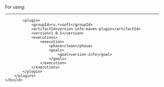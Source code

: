 For using:
*****
            <plugin>
                <groupId>ru.rvsoft</groupId>
                <artifactId>version-info-maven-plugin</artifactId>
                <version>1.0.1</version>
                <executions>
                    <execution>
                        <phase>clean</phase>
                        <goals>
                            <goal>version-info</goal>
                        </goals>
                    </execution>
                </executions>
            </plugin>
        </plugins>
    </build>